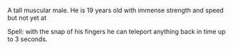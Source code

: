 A tall muscular male. He is 19 years old with immense strength and speed but not yet at 

Spell: with the snap of his fingers he can teleport anything back in time up to 3 seconds. 